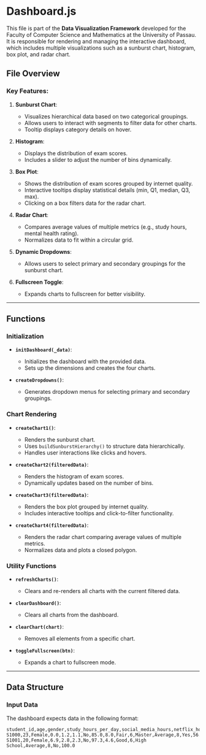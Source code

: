 # Dashboard.js

This file is part of the **Data Visualization Framework** developed for the Faculty of Computer Science and Mathematics at the University of Passau. It is responsible for rendering and managing the interactive dashboard, which includes multiple visualizations such as a sunburst chart, histogram, box plot, and radar chart.

## File Overview

### Key Features:
1. **Sunburst Chart**:
   - Visualizes hierarchical data based on two categorical groupings.
   - Allows users to interact with segments to filter data for other charts.
   - Tooltip displays category details on hover.

2. **Histogram**:
   - Displays the distribution of exam scores.
   - Includes a slider to adjust the number of bins dynamically.

3. **Box Plot**:
   - Shows the distribution of exam scores grouped by internet quality.
   - Interactive tooltips display statistical details (min, Q1, median, Q3, max).
   - Clicking on a box filters data for the radar chart.

4. **Radar Chart**:
   - Compares average values of multiple metrics (e.g., study hours, mental health rating).
   - Normalizes data to fit within a circular grid.

5. **Dynamic Dropdowns**:
   - Allows users to select primary and secondary groupings for the sunburst chart.

6. **Fullscreen Toggle**:
   - Expands charts to fullscreen for better visibility.

---

## Functions

### Initialization
- **`initDashboard(_data)`**:
  - Initializes the dashboard with the provided data.
  - Sets up the dimensions and creates the four charts.

- **`createDropdowns()`**:
  - Generates dropdown menus for selecting primary and secondary groupings.

### Chart Rendering
- **`createChart1()`**:
  - Renders the sunburst chart.
  - Uses `buildSunburstHierarchy()` to structure data hierarchically.
  - Handles user interactions like clicks and hovers.

- **`createChart2(filteredData)`**:
  - Renders the histogram of exam scores.
  - Dynamically updates based on the number of bins.

- **`createChart3(filteredData)`**:
  - Renders the box plot grouped by internet quality.
  - Includes interactive tooltips and click-to-filter functionality.

- **`createChart4(filteredData)`**:
  - Renders the radar chart comparing average values of multiple metrics.
  - Normalizes data and plots a closed polygon.

### Utility Functions
- **`refreshCharts()`**:
  - Clears and re-renders all charts with the current filtered data.

- **`clearDashboard()`**:
  - Clears all charts from the dashboard.

- **`clearChart(chart)`**:
  - Removes all elements from a specific chart.

- **`toggleFullscreen(btn)`**:
  - Expands a chart to fullscreen mode.

---

## Data Structure

### Input Data
The dashboard expects data in the following format:
```csv
student_id,age,gender,study_hours_per_day,social_media_hours,netflix_hours,part_time_job,attendance_percentage,sleep_hours,diet_quality,exercise_frequency,parental_education_level,internet_quality,mental_health_rating,extracurricular_participation,exam_score
S1000,23,Female,0.0,1.2,1.1,No,85.0,8.0,Fair,6,Master,Average,8,Yes,56.2
S1001,20,Female,6.9,2.8,2.3,No,97.3,4.6,Good,6,High School,Average,8,No,100.0

